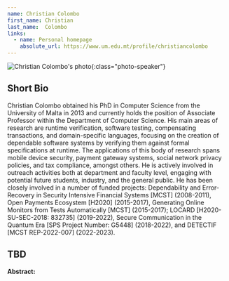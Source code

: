 ```yaml
---
name: Christian Colombo
first_name: Christian
last_name:  Colombo
links:
  - name: Personal homepage
    absolute_url: https://www.um.edu.mt/profile/christiancolombo
---
```


![Christian Colombo's photo](../../assets/img/people/ChristianColombo.png){:class="photo-speaker"}

## Short Bio

Christian Colombo obtained his PhD in Computer Science from the University of  Malta in 2013 and 
currently holds the position of Associate Professor within the Department of Computer Science. 
His main areas of research are runtime verification, software testing, compensating transactions, 
and domain-specific languages, focusing on the creation of dependable software systems by verifying 
them against formal specifications at runtime. The applications of this body of research spans mobile 
device security, payment gateway systems, social network privacy policies, and tax compliance, amongst others. 
He is actively involved in outreach activities both at department and faculty level, engaging with 
potential future students, industry, and the general public. He has been closely involved in a number of 
funded projects: Dependability and Error-Recovery in Security Intensive Financial Systems [MCST] (2008-2011), 
Open Payments Ecosystem [H2020] (2015-2017), 
Generating Online Monitors from Tests Automatically [MCST] (2015-2017); 
LOCARD [H2020-SU-SEC-2018: 832735] (2019-2022), 
Secure Communication in the Quantum Era [SPS Project Number: G5448] (2018-2022), 
and DETECTIF [MCST REP-2022-007] (2022-2023).

## TBD

__Abstract:__
